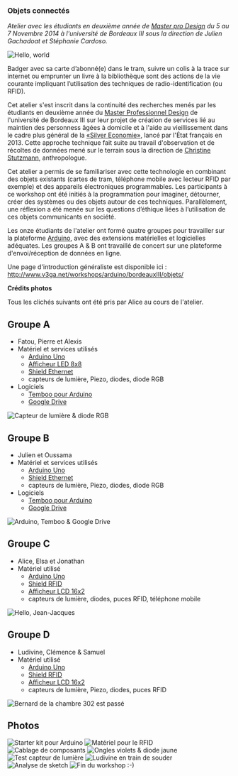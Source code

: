 ### Objets connectés
*Atelier avec les étudiants en deuxième année de [Master pro Design](http://www.u-bordeaux-montaigne.fr/fr/formations/offre_de_formation/master-XB/arts-lettres-langues-ALL/master-professionnel-design-innovation-technologie-arts-program-mag-21.html#presentation) du 5 au 7 Novembre 2014 à l'université de Bordeaux III sous la direction de Julien Gachadoat et Stéphanie Cardoso.*

![Hello, world](http://v3ga.github.io/Images/Objets-connectes/05_Arduino_Afficheur_LCD_Hello_Master_design.JPG)

Badger avec sa carte d’abonné(e) dans le tram, suivre un colis à la trace sur internet ou emprunter un livre à la bibliothèque sont des actions de la vie courante impliquant l’utilisation des techniques de radio-identification (ou RFID).

Cet atelier s'est inscrit dans la continuité des recherches menés par les étudiants en deuxième année du [Master Professionnel Design](http://www.u-bordeaux-montaigne.fr/fr/formations/offre_de_formation/master-XB/arts-lettres-langues-ALL/master-professionnel-design-innovation-technologie-arts-program-mag-21.html#presentation) de l'université de Bordeaux III sur leur projet de création de services lié au maintien des personness âgées à domicile et à l'aide au vieillissement dans le cadre plus général de la [«Silver Economie»](http://www.social-sante.gouv.fr/espaces,770/personnes-agees-autonomie,776/dossiers,758/silver-economie,2432/), lancé par l'État français en 2013.
Cette approche technique fait suite au travail d'observation et de récoltes de données mené sur le terrain sous la direction de [Christine Stutzmann](http://metamorphose-conseils.com/author/christinestutzmann/), anthropologue.

Cet atelier a permis de se familiariser avec cette technologie en combinant des objets existants (cartes de tram, téléphone mobile avec lecteur RFID par exemple) et des appareils électroniques programmables. Les participants à ce workshop ont été initiés à la programmation pour imaginer, détourner, créer des systèmes ou des objets autour de ces techniques. Parallèlement, une réflexion a été menée sur les questions d’éthique liées à l’utilisation de ces objets communicants en société.

Les onze étudiants de l'atelier ont formé quatre groupes pour travailler sur la plateforme [Arduino](http://www.arduino.cc), avec des extensions matérielles et logicielles adéquates. Les groupes A & B ont travaillé de concert sur une plateforme d'envoi/réception de données en ligne.

Une page d'introduction généraliste est disponible ici : http://www.v3ga.net/workshops/arduino/bordeauxIII/objets/

**Crédits photos**

Tous les clichés suivants ont été pris par Alice au cours de l'atelier.

## Groupe A
* Fatou, Pierre et Alexis
* Matériel et services utilisés
  * [Arduino Uno](http://www.adafruit.com/product/50)
  * [Afficheur LED 8x8](http://www.adafruit.com/products/959)
  * [Shield Ethernet](http://www.adafruit.com/product/201)
  * capteurs de lumière, Piezo, diodes, diode RGB
* Logiciels
  * [Temboo pour Arduino](https://temboo.com/arduino/others/)
  * [Google Drive](https://www.google.com/drive/)

![Capteur de lumière & diode RGB](http://v3ga.github.io/Images/Objets-connectes/09_GroupeA_01.JPG)  

## Groupe B
* Julien et Oussama
* Matériel et services utilisés
  * [Arduino Uno](http://www.adafruit.com/product/50)
  * [Shield Ethernet](http://www.adafruit.com/product/201)
  * capteurs de lumière, Piezo, diodes, diode RGB
* Logiciels
  * [Temboo pour Arduino](https://temboo.com/arduino/others/)
  * [Google Drive](https://www.google.com/drive/)

![Arduino, Temboo & Google Drive](http://v3ga.github.io/Images/Objets-connectes/07_GroupeB_01.JPG)  

## Groupe C
* Alice, Elsa et Jonathan
* Matériel utilisé
  * [Arduino Uno](http://www.adafruit.com/product/50)
  * [Shield RFID](http://www.adafruit.com/product/789)
  * [Afficheur LCD 16x2](http://arduino.cc/documents/datasheets/LCD-WH1602B-TMI.pdf)
  * capteurs de lumière, diodes, puces RFID, téléphone mobile

![Hello, Jean-Jacques](http://v3ga.github.io/Images/Objets-connectes/06_GroupeC_02.JPG)  


## Groupe D
* Ludivine, Clémence & Samuel
* Matériel utilisé
  * [Arduino Uno](http://www.adafruit.com/product/50)
  * [Shield RFID](http://www.adafruit.com/product/789)
  * [Afficheur LCD 16x2](http://arduino.cc/documents/datasheets/LCD-WH1602B-TMI.pdf)
  * capteurs de lumière, Piezo, diodes, puces RFID

![Bernard de la chambre 302 est passé](http://v3ga.github.io/Images/Objets-connectes/14_GroupeD_01.JPG)  

## Photos
![Starter kit pour Arduino](http://v3ga.github.io/Images/Objets-connectes/03_Arduino_starter_kit.JPG)
![Matériel pour le RFID](http://v3ga.github.io/Images/Objets-connectes/01_Arduino_RFID_shield_breadboard_tags.JPG)
![Cablage de composants](http://v3ga.github.io/Images/Objets-connectes/02_Arduino_cablage.JPG)
![Ongles violets & diode jaune](http://v3ga.github.io/Images/Objets-connectes/11_Arduino_test_capteur.JPG)
![Test capteur de lumière](http://v3ga.github.io/Images/Objets-connectes/10_Arduino_test_capteur.JPG)
![Ludivine en train de souder](http://v3ga.github.io/Images/Objets-connectes/08_Ludivine_soude.JPG)  
![Analyse de sketch](http://v3ga.github.io/Images/Objets-connectes/12_Arduino_Julien_Oussama_Pierre_Julien.JPG)
![Fin du workshop :-)](http://v3ga.github.io/Images/Objets-connectes/04_Julien_Paon.JPG)  


